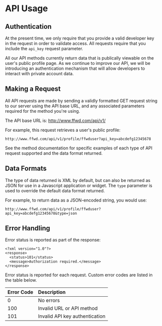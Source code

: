 # API Usage #

## Authentication ##

At the present time, we only require that you provide a valid developer key in the request in order to validate access. All requests require that you include the `api_key` request parameter.

All our API methods currently return data that is publically viewable on the user's public profile page. As we continue to improve our API, we will be introducing an authentication mechanism that will allow developers to interact with private account data.


## Making a Request ##

All API requests are made by sending a validly formatted GET request string to our server using the API base URL, and any associated parameters required for the method you're using.

The API base URL is: http://www.ffwd.com/api/v1/

For example, this request retrieves a user's public profile:

```
http://www.ffwd.com/api/v1/profile/ffwduser?api_key=abcdefg12345678
```

See the method documentation for specific examples of each type of API request supported and the data format returned.


## Data Formats ##

The type of data returned is XML by default, but can also be returned as JSON for use in a Javascript application or widget. The `type` parameter is used to override the default data format returned.

For example, to return data as a JSON-encoded string, you would use:

```
http://www.ffwd.com/api/v1/profile/ffwduser?api_key=abcdefg12345678&type=json
```


## Error Handling ##

Error status is reported as part of the response:

```
<?xml version="1.0"?>
<response>
  <status>101</status>
  <message>Authorization required.</message>
</response>
```

Error status is reported for each request. Custom error codes are listed in the table below.

| **Error Code** | **Description** |
|:---------------|:----------------|
| 0 | No errors |
| 100 | Invalid URL or API method |
| 101 | Invalid API key authentication |